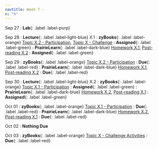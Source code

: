 ```yaml
---
navtitle: Week 7 -
n: "h"
---
```


Sep 27
: **Lab**{: .label .label-purp} [](#)

Sep 28
: **Lecture**{: .label .label-light-blue} X.1
: **zyBooks**{: .label .label-orange} [Topic X.2 - Participation](#), [Topic X - Challenge](#)
    : **Assigned**{: .label .label-green}
: **PrairieLearn**{: .label .label-dark-blue} [Homework X.1](#), [Post-reading X.2](#)
    : **Assigned**{: .label .label-green}


Sep 29
: **zyBooks**{: .label .label-orange} [Topic X.2 - Participation](#)
    : **Due**{: .label .label-red}
: **PrairieLearn**{: .label .label-dark-blue} [Homework X.1](#), [Post-reading X.2](#)
    : **Due**{: .label .label-red}


Sep 30
: **Lecture**{: .label .label-light-blue} X.2
: **zyBooks**{: .label .label-orange} [Topic X.1 - Participation](#)
    : **Assigned**{: .label .label-green}
: **PrairieLearn**{: .label .label-dark-blue} [Homework X.2](#), [Post-reading X.1](#)
    : **Assigned**{: .label .label-green}

Oct 01
: **zyBooks**{: .label .label-orange} [Topic X.1 - Participation](#)
    : **Due**{: .label .label-red}
: **PrairieLearn**{: .label .label-dark-blue} [Homework X.2](#), [Post-reading X.1](#)
    : **Due**{: .label .label-red}

Oct 02
: **Nothing Due**

Oct 03
: **zyBooks**{: .label .label-orange} [Topic X - Challenge Activities](#)
    : **Due**{: .label .label-red}

